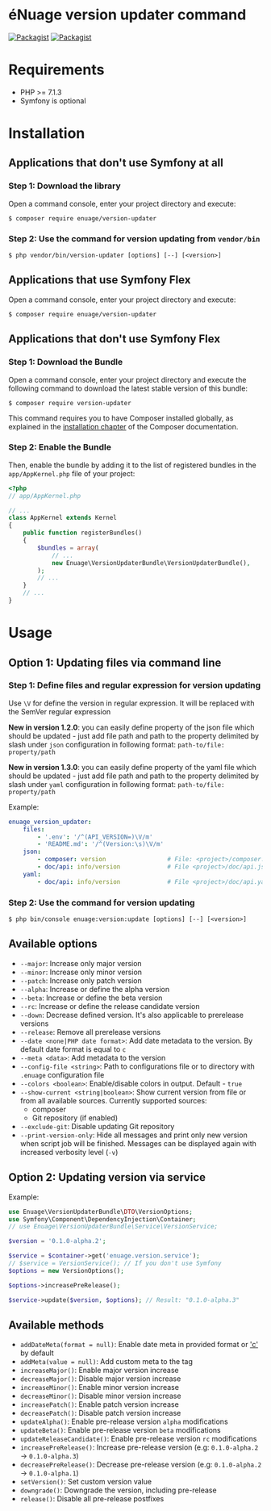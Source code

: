 éNuage version updater command
=======================

[![Packagist](https://img.shields.io/packagist/v/enuage/version-updater.svg)](https://packagist.org/packages/enuage/version-updater)
[![Packagist](https://img.shields.io/packagist/l/enuage/version-updater.svg)](https://packagist.org/packages/enuage/version-updater)

Requirements
============

- PHP >= 7.1.3
- Symfony is optional

Installation
============

Applications that don't use Symfony at all
----------------------------------

### Step 1: Download the library

Open a command console, enter your project directory and execute:

```console
$ composer require enuage/version-updater
```

### Step 2: Use the command for version updating from `vendor/bin`

```
$ php vendor/bin/version-updater [options] [--] [<version>]
```

Applications that use Symfony Flex
----------------------------------

Open a command console, enter your project directory and execute:

```console
$ composer require enuage/version-updater
```

Applications that don't use Symfony Flex
----------------------------------------

### Step 1: Download the Bundle

Open a command console, enter your project directory and execute the
following command to download the latest stable version of this bundle:

```console
$ composer require version-updater
```

This command requires you to have Composer installed globally, as explained
in the [installation chapter](https://getcomposer.org/doc/00-intro.md)
of the Composer documentation.

### Step 2: Enable the Bundle

Then, enable the bundle by adding it to the list of registered bundles
in the `app/AppKernel.php` file of your project:

```php
<?php
// app/AppKernel.php

// ...
class AppKernel extends Kernel
{
    public function registerBundles()
    {
        $bundles = array(
            // ...
            new Enuage\VersionUpdaterBundle\VersionUpdaterBundle(),
        );
        // ...
    }
    // ...
}
```

Usage
=====

## Option 1: Updating files via command line

### Step 1: Define files and regular expression for version updating

Use `\V` for define the version in regular expression. It will be replaced with the SemVer regular expression

**New in version 1.2.0**: you can easily define property of the json
file which should be updated - just add file path and path to the
property delimited by slash under `json` configuration in following
format: `path-to/file: property/path`

**New in version 1.3.0**: you can easily define property of the yaml
file which should be updated - just add file path and path to the
property delimited by slash under `yaml` configuration in following
format: `path-to/file: property/path`

Example:

```yml
enuage_version_updater:
    files:
        - '.env': '/^(API_VERSION=)\V/m'
        - 'README.md': '/^(Version:\s)\V/m'
    json:
        - composer: version                 # File: <project>/composer.json
        - doc/api: info/version             # File <project>/doc/api.json
    yaml:
        - doc/api: info/version             # File <project>/doc/api.yaml
```

### Step 2: Use the command for version updating

```
$ php bin/console enuage:version:update [options] [--] [<version>]
```

Available options
-----------------

- `--major`: Increase only major version
- `--minor`: Increase only minor version
- `--patch`: Increase only patch version
- `--alpha`: Increase or define the alpha version
- `--beta`: Increase or define the beta version
- `--rc`: Increase or define the release candidate version
- `--down`: Decrease defined version. It's also applicable to prerelease versions
- `--release`: Remove all prerelease versions
- `--date <none|PHP date format>`: Add date metadata to the version. By default date format is equal to `c`
- `--meta <data>`: Add metadata to the version
- `--config-file <string>`: Path to configurations file or to directory with `.enuage` configuration file
- `--colors <boolean>`: Enable/disable colors in output. Default - `true`
- `--show-current <string|boolean>`: Show current version from file or from all available sources. Currently supported
sources:
    - composer
    - Git repository (if enabled)
- `--exclude-git`: Disable updating Git repository
- `--print-version-only`: Hide all messages and print only new version when script job will be finished. Messages can be
displayed again with increased verbosity level (`-v`)

## Option 2: Updating version via service

Example:

```php
use Enuage\VersionUpdaterBundle\DTO\VersionOptions;
use Symfony\Component\DependencyInjection\Container;
// use Enuage\VersionUpdaterBundle\Service\VersionService;

$version = '0.1.0-alpha.2';

$service = $container->get('enuage.version.service');
// $service = VersionService(); // If you don't use Symfony
$options = new VersionOptions();

$options->increasePreRelease();

$service->update($version, $options); // Result: "0.1.0-alpha.3"
```

Available methods
-----------------

- `addDateMeta(format = null)`: Enable date meta in provided format or ['c'][1] by default
- `addMeta(value = null)`: Add custom meta to the tag
- `increaseMajor()`: Enable major version increase
- `decreaseMajor()`: Disable major version increase
- `increaseMinor()`: Enable minor version increase
- `decreaseMinor()`: Disable minor version increase
- `increasePatch()`: Enable patch version increase
- `decreasePatch()`: Disable patch version increase
- `updateAlpha()`: Enable pre-release version `alpha` modifications
- `updateBeta()`: Enable pre-release version `beta` modifications
- `updateReleaseCandidate()`: Enable pre-release version `rc` modifications
- `increasePreRelease()`: Increase pre-release version  (e.g: `0.1.0-alpha.2` -> `0.1.0-alpha.3`)
- `decreasePreRelease()`: Decrease pre-release version (e.g: `0.1.0-alpha.2` -> `0.1.0-alpha.1`)
- `setVersion()`: Set custom version value
- `downgrade()`: Downgrade the version, including pre-release
- `release()`: Disable all pre-release postfixes

[1]: https://www.php.net/manual/en/function.date.php
